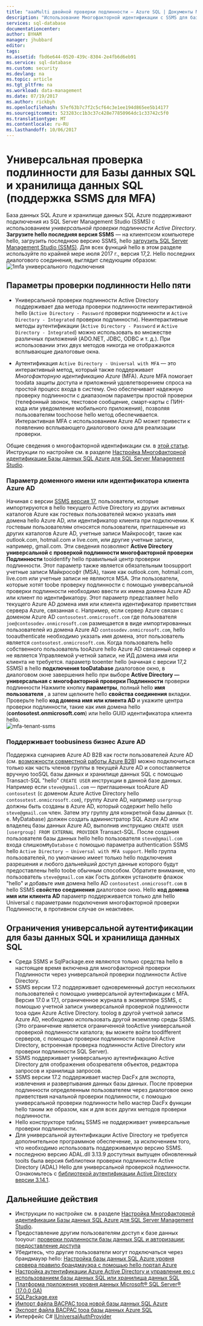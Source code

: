 ```yaml
---
title: "aaaMulti двойной проверки подлинности — Azure SQL | Документы Microsoft"
description: "Использование Многофакторной идентификации с SSMS для базы данных SQL и хранилища данных SQL."
services: sql-database
documentationcenter: 
author: BYHAM
manager: jhubbard
editor: 
tags: 
ms.assetid: fbd6e644-0520-439c-8304-2e4fb6d6eb91
ms.service: sql-database
ms.custom: security
ms.devlang: na
ms.topic: article
ms.tgt_pltfrm: na
ms.workload: data-management
ms.date: 07/19/2017
ms.author: rickbyh
ms.openlocfilehash: 57ef63b7c7f2c5cf64c3e1ee194d865ee5b14177
ms.sourcegitcommit: 523283cc1b3c37c428e77850964dc1c33742c5f0
ms.translationtype: MT
ms.contentlocale: ru-RU
ms.lasthandoff: 10/06/2017
---
```

# <a name="universal-authentication-with-sql-database-and-sql-data-warehouse-ssms-support-for-mfa"></a>Универсальная проверка подлинности для Базы данных SQL и хранилища данных SQL (поддержка SSMS для MFA)
База данных SQL Azure и хранилище данных SQL Azure поддерживают подключения из SQL Server Management Studio (SSMS) с использованием *универсальной проверки подлинности Active Directory*. 
**Загрузите hello последняя версия SSMS** — на клиентском компьютере hello, загрузить последнюю версию SSMS, hello [загрузить SQL Server Management Studio (SSMS)](https://msdn.microsoft.com/library/mt238290.aspx). Для всех функций hello в этом разделе используйте по крайней мере июля 2017 г., версия 17,2.  Hello последних диалогового соединения, выглядит следующим образом: ![1mfa универсального подключения](./media/sql-database-ssms-mfa-auth/1mfa-universal-connect.png "поле имени пользователя выполняемой hello.")  

## <a name="hello-five-authentication-options"></a>Параметры проверки подлинности Hello пяти  
- Универсальной проверки подлинности Active Directory поддерживает два метода проверки подлинности неинтерактивной hello (`Active Directory - Password` проверки подлинности и `Active Directory - Integrated` проверки подлинности). Неинтерактивные методы аутентификации (`Active Directory - Password` и `Active Directory - Integrated`) можно использовать во множестве различных приложений (ADO.NET, JDBC, ODBC и т. д.). При использовании этих двух методов никогда не отображаются всплывающие диалоговые окна.

- Аутентификация `Active Directory - Universal with MFA` — это интерактивный метод, который также поддерживает *Многофакторную идентификацию Azure* (MFA). Azure MFA помогает toodata защиты доступа и приложений удовлетворением спроса на простой процесс входа в систему. Оно обеспечивает надежную проверку подлинности с диапазоном параметры простой проверки (телефонный звонок, текстовое сообщение, смарт-карты с ПИН-кода или уведомление мобильного приложения), позволяя пользователям toochoose hello метод обеспечивается. Интерактивная MFA с использованием Azure AD может привести к появлению всплывающего диалогового окна для реализации проверки.

Общие сведения о многофакторной идентификации см. в [этой статье](../multi-factor-authentication/multi-factor-authentication.md).
Инструкции по настройке см. в разделе [Настройка Многофакторной идентификации Базы данных SQL Azure для SQL Server Management Studio](sql-database-ssms-mfa-authentication-configure.md).

### <a name="azure-ad-domain-name-or-tenant-id-parameter"></a>Параметр доменного имени или идентификатора клиента Azure AD   

Начиная с версии [SSMS версия 17](https://docs.microsoft.com/sql/ssms/download-sql-server-management-studio-ssms), пользователи, которые импортируются в hello текущего Active Directory из других активных каталогов Azure как гостевых пользователей можно указать имя домена hello Azure AD, или идентификатор клиента при подключении. К гостевым пользователям относятся пользователи, приглашенные из других каталогов Azure AD, учетные записи Майкрософт, такие как outlook.com, hotmail.com и live.com, или другие учетные записи, например, gmail.com. Эти сведения позволяют **Active Directory универсальной с проверкой подлинности многофакторной проверки Подлинности** tooidentify hello правильный центр проверки подлинности. Этот параметр также является обязательным toosupport учетные записи Майкрософт (MSA), такие как outlook.com, hotmail.com, live.com или учетные записи не являются MSA. Эти пользователи, которые хотят toobe проверку подлинности с помощью универсальной проверки подлинности необходимо ввести их имена домена Azure AD или клиент по идентификатору. Этот параметр представляет hello текущего Azure AD домена имя или клиента идентификатор приветствия сервера Azure, связанная с. Например, если сервер Azure связан с доменом Azure AD `contosotest.onmicrosoft.com` где пользователя `joe@contosodev.onmicrosoft.com` размещается в виде импортированных пользователей из домена Azure AD `contosodev.onmicrosoft.com`, hello tooauthenticate необходимо указать имя домена, этот пользователь является `contosotest.onmicrosoft.com`. Когда пользователь hello собственного пользователь tooAzure hello Azure AD связанный сервер и не является Управляемой учетной записи, не ИД домена имя или клиента не требуется. параметр tooenter hello (начиная с версии 17,2 SSMS) в hello **подключения tooDatabase** диалоговое окно, в диалоговом окне завершения hello при выборе **Active Directory — универсальная с многофакторной проверки Подлинности** проверки подлинности Нажмите кнопку **параметры**, полный hello **имя пользователя** , а затем щелкните hello **свойства соединения** вкладки. Проверьте hello **код домена имя или клиента AD** и укажите центра проверки подлинности, такие как имя домена hello (**contosotest.onmicrosoft.com**) или hello GUID идентификатора клиента hello.  
   ![mfa-tenant-ssms](./media/sql-database-ssms-mfa-auth/mfa-tenant-ssms.png)   

### <a name="azure-ad-business-toobusiness-support"></a>Поддерживает toobusiness бизнес Azure AD   
Поддержка сценариев Azure AD B2B как гости пользователей Azure AD (см. [возможности совместной работы Azure B2B](../active-directory/active-directory-b2b-what-is-azure-ad-b2b.md)) можно подключиться только как часть членов группы в текущей Azure AD и сопоставляется вручную tooSQL базы данных и хранилище данных SQL с помощью Transact-SQL "hello" `CREATE USER` инструкции в данной базе данных. Например если `steve@gmail.com` — приглашенных tooAzure AD `contosotest` (с доменом Azure Active Directory hello `contosotest.onmicrosoft.com`), группу Azure AD, например `usergroup` должны быть созданы в Azure AD, который содержит hello hello `steve@gmail.com` член. Затем эту группу для конкретной базы данных (т. е. MyDatabase) должен создать администратор SQL Azure AD или владелец базы данных Azure AD, выполнив инструкцию `CREATE USER [usergroup] FROM EXTERNAL PROVIDER` Transact-SQL. После создания пользователя базы данных hello hello пользователя `steve@gmail.com` входа слишком`MyDatabase` с помощью параметра authentication SSMS hello `Active Directory – Universal with MFA support`. Hello группа пользователей, по умолчанию имеет только hello подключения разрешения и любого дальнейший доступ данные которого будут предоставлены hello toobe обычным способом. Обратите внимание, что пользователь `steve@gmail.com` как Гость должен установите флажок "hello" и добавьте имя домена hello AD `contosotest.onmicrosoft.com` в hello SSMS **свойство соединения** диалоговое окно. Hello **код домена имя или клиента AD** параметр поддерживается только для hello Universal с параметрами подключения многофакторной проверки Подлинности, в противном случае он неактивен.

## <a name="universal-authentication-limitations-for-sql-database-and-sql-data-warehouse"></a>Ограничения универсальной аутентификации для базы данных SQL и хранилища данных SQL
* Среда SSMS и SqlPackage.exe являются только средства hello в настоящее время включена для многофакторной проверки Подлинности через универсальной проверки подлинности Active Directory.
* SSMS версии 17.2 поддерживает одновременный доступ нескольких пользователей с помощью универсальной аутентификации с MFA. Версия 17.0 и 17,1, ограниченное журнала в экземпляре SSMS, с помощью учетной записи универсальной проверкой подлинности tooa один Azure Active Directory. toolog в другой учетной записи Azure AD, необходимо использовать другой экземпляр среды SSMS. (Это ограничение является ограниченной tooActive универсальной проверкой подлинности каталога; вы можете войти toodifferent серверов, с помощью проверки подлинности паролей Active Directory, встроенная проверка подлинности Active Directory или проверки подлинности SQL Server).
* SSMS поддерживает универсальную аутентификацию Active Directory для отображения обозревателя объектов, редактора запросов и хранилища запросов.
* SSMS версии 17.2 поддерживает мастер DacFx для экспорта, извлечения и развертывания данных базы данных. После проверки подлинности определенным пользователем через диалоговое окно приветствия начальной проверки подлинности, с помощью универсальной проверки подлинности hello мастер DacFx функции hello таким же образом, как и для всех других методов проверки подлинности.
* Hello конструкторе таблиц SSMS не поддерживает универсальные проверки подлинности.
* Для универсальной аутентификации Active Directory не требуется дополнительное программное обеспечение, за исключением того, что необходимо использовать поддерживаемую версию SSMS.  
* последнюю версию ADAL.dll 3.13.9 доступных выпущен обновленный tooits была версия библиотеки проверки подлинности Active Directory (ADAL) Hello для универсальной проверкой подлинности. Ознакомьтесь с [библиотекой аутентификации Active Directory версии 3.14.1](http://www.nuget.org/packages/Microsoft.IdentityModel.Clients.ActiveDirectory/).


## <a name="next-steps"></a>Дальнейшие действия

- Инструкции по настройке см. в разделе [Настройка Многофакторной идентификации Базы данных SQL Azure для SQL Server Management Studio](sql-database-ssms-mfa-authentication-configure.md).
- Предоставление другим пользователям доступ к базе данных tooyour: [проверки подлинности базы данных SQL и авторизации: предоставление доступа](sql-database-manage-logins.md)  
- Убедитесь, что другие пользователи могут подключаться через брандмауэр hello: [Настройка базы данных SQL Azure уровня сервера правило брандмауэра с помощью hello портал Azure](sql-database-configure-firewall-settings.md)  
- [Настройка аутентификации Azure Active Directory и управление ею с использованием базы данных SQL или хранилища данных SQL](sql-database-aad-authentication-configure.md)  
- [Платформа приложения уровня данных Microsoft® SQL Server® (17.0.0 GA)](https://www.microsoft.com/download/details.aspx?id=55088)  
- [SQLPackage.exe](https://msdn.microsoft.com/library/hh550080.aspx)  
- [Импорт файла BACPAC tooa новой базы данных SQL Azure](../sql-database/sql-database-import.md)  
- [Экспорт файла BACPAC tooa базы данных Azure SQL](../sql-database/sql-database-export.md)  
- Интерфейс C# [IUniversalAuthProvider](https://msdn.microsoft.com/library/microsoft.sqlserver.dac.iuniversalauthprovider.aspx)  
